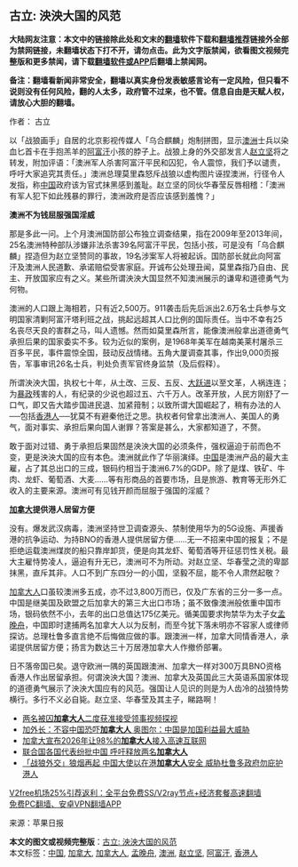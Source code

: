  <h2>古立: 泱泱大国的风范</h2> <p class="notice"><b>大陆网友注意：本文中的链接除此处和文末的<a href="https://github.com/bannedbook/fanqiang" >翻墙</a>软件下载和<a href="https://github.com/killgcd/justmysocks/blob/master/README.md">翻墙推荐</a>链接外全部为禁网链接，未翻墙状态下打不开，请勿点击。此为文字版禁闻，欲看图文视频完整版和更多禁闻，请下载<a href="https://github.com/bannedbook/fanqiang">翻墙软件或APP</a>后翻墙上禁闻网。</p><p>备注：翻墙看新闻非常安全，翻墙以真实身份发表敏感言论有一定风险，但只看不说则没有任何风险，翻的人太多，政府管不过来，也不管。信息自由是天赋人权，请放心大胆的翻墙。</b></p>  <div class="entry"> <p>作者： 古立</p> <p>以「战狼画手」自居的北京影视传媒人「乌合麒麟」炮制拼图，显示<a href="https://www.bannedbook.org/bnews/tag/%e6%be%b3%e6%b4%b2/" class="st_tag internal_tag" rel="tag" title="标签 澳洲 下的日志">澳洲</a>士兵以染血匕首卡在手抱羔羊的<a href="https://www.bannedbook.org/bnews/tag/%e9%98%bf%e5%af%8c%e6%b1%97/" class="st_tag internal_tag" rel="tag" title="标签 阿富汗 下的日志">阿富汗</a>小孩的脖子上。战狼上身的外交部发言人<a href="https://www.bannedbook.org/bnews/tag/%E8%B5%B5%E7%AB%8B%E5%9D%9A/" class="st_tag internal_tag" rel="tag" title="标签 赵立坚 下的日志">赵立坚</a>将之转发，附加评语：「澳洲军人杀害阿富汗平民和囚犯，令人震惊，我们予以谴责，呼吁大家追究其责任。」澳洲总理莫里森怒斥战狼以虚构图片诬捏澳洲，行径令人发指，称<span class='wp_keywordlink_affiliate'><a href="https://www.bannedbook.org/" title="中国" target="_blank">中国</a></span>政府该为官式抹黑感到羞耻。赵立坚的同伙华春莹反唇相稽：「澳洲有军人犯下如此残暴的罪行，澳洲政府是否应该感到羞愧？」</p> <p><strong>澳洲不为钱屈服强国淫威</strong></p>  <p>那是多此一问。上个月澳洲国防部公布独立调查结果，指在2009年至2013年间，25名澳洲特种部队涉嫌非法杀害39名阿富汗平民，包括小孩，可是没有「乌合麒麟」捏造但为赵立坚赞同的事故，19名涉案军人将被起诉。国防部长就此向阿富汗及澳洲人民道歉、承诺赔偿受害家庭。开诚布公处理丑闻，莫里森指乃自由、民主、开放国家应有之义。某些所谓泱泱大国显然不知澳洲展示的谦卑和道德勇气为何物。</p> <p>澳洲的人口跟上海相若，只有近2,500万。911袭击后先后派出2.6万名士兵参与文明国家清剿阿富汗塔利班之战，挑起远超其人口比例的国际责任。当中不幸有25名丧尽天良的害群之马，叫人遗憾。然而如莫里森所言，能像澳洲般拿出道德勇气承担后果的国家委实不多。较为近似的案例，是1968年美军在越南美莱村屠杀三百多平民，事件震惊全国，鼓动反战情绪。五角大厦调查其事，作出9,000页报告，军事审讯26名士兵，判处负责军官终身监禁（及后假释）。</p> <p>所谓泱泱大国，执权七十年，从土改、三反、五反、<span class='wp_keywordlink'><a href="https://www.bannedbook.org/forum2/topic242.html" title="大跃进亲历记" target="_blank">大跃进</a></span>以至文革，人祸连连；为<span class='wp_keywordlink'><a href="https://www.bannedbook.org/forum11/topic276.html" title="禁片：评中国共产党的暴政" target="_blank">暴政</a></span>残害的人，有纪录的少说也超过五、六千万人。改革开放，人民方刚舒了一口气，即又告大踏步国进民退、加紧箝制；以致所谓大国崛起了，稍有办法的人──包括<a href="https://www.bannedbook.org/bnews/tag/%E9%A6%99%E6%B8%AF%E4%BA%BA/" class="st_tag internal_tag" rel="tag" title="标签 香港人 下的日志">香港人</a>──犹莫不有避秦他迁之思。执权者何曾拿出澳洲人、美国人的勇气，面对事实、承担后果向国人谢罪？答案是甚么，大家都知道了，不赘。</p>  <p>敢于面对过错、勇于承担后果固然是泱泱大国的必须条件，强权逼迫于前而色不变，更是泱泱大国的应有本色。澳洲就此作了华丽演绎。<a href="https://www.bannedbook.org/bnews/tag/%E4%B8%AD%E5%9B%BD/" class="st_tag internal_tag" rel="tag" title="标签 中国 下的日志">中国</a>是澳洲产品的最大主雇，占了其总出口的三成，银码约相当于澳洲6.7%的GDP。除了是煤、铁矿、牛肉、龙虾、葡萄酒、大麦……等有形商品的首要市场，且是旅游、教育等无形外汇收入的主要来源。澳洲可有见钱开颜而屈服于强国的淫威？</p> <p><strong><a href="https://www.bannedbook.org/bnews/tag/%e5%8a%a0%e6%8b%bf%e5%a4%a7/" class="st_tag internal_tag" rel="tag" title="标签 加拿大 下的日志">加拿大</a>提供港人居留方便</strong></p> <p>没有。爆发武汉病毒，澳洲坚持世卫调查源头、禁制使用华为的5G设施、声援香港的抗争运动、为持BNO的香港人提供居留方便……无一不招来中国的报复；不是拒绝运载澳洲煤炭的船只靠岸卸货，便是向其龙虾、葡萄酒等开征惩罚性关税。最大主雇恃势凌人，逼迫有升无已，澳洲可不为所动。对赵立坚、华春莹之流的卑鄙抹黑，直斥其非。人口不到广东四分一的小国，坚毅不屈，能不令人肃然起敬？</p>  <p><a href="https://www.bannedbook.org/bnews/tag/%E5%8A%A0%E6%8B%BF%E5%A4%A7%E4%BA%BA/" class="st_tag internal_tag" rel="tag" title="标签 加拿大人 下的日志">加拿大人</a>口虽较澳洲多五成，亦不过3,800万而已，仅及广东省的三分一多一点。中国是继美国及欧盟之后加拿大的第三大出口市场；虽不致像澳洲般依重中国市场，银码依然不小，去年的出口总值达175亿美元。循美国要求拘禁华为太子女<a href="https://www.bannedbook.org/bnews/tag/%e5%ad%9f%e6%99%9a%e8%88%9f/" class="st_tag internal_tag" rel="tag" title="标签 孟晚舟 下的日志">孟晚舟</a>，中国即时逮捕两名加拿大人以为反制，而至今犹下落未明亦不容家人或律师探访。总理杜鲁多直言绝不后悔做应做的事。跟澳洲一样，加拿大同情香港人，承诺提供居留方便；扬言为数达三十万居港加拿大人作撤侨部署。</p> <p>日不落帝国已矣。退守欧洲一隅的英国跟澳洲、加拿大一样对300万具BNO资格香港人作出居留承担。何谓泱泱大国？澳洲、加拿大及英国此三大英语系国家体现的道德勇气展示了泱泱大国应有的风范。强国让人见识的则是为人齿冷的战狼恃势横行。多行不义必自毙。赵立坚、华春莹及其主子，睇路啊！</p> <ul class='op-related-articles' title='相关阅读'> <li><a href='https://www.bannedbook.org/bnews/worldnews/20201120/1434107.html' target='_blank'>两名被囚<b>加拿大人</b>二度获准接受领事视频探视</a></li> <li><a href='https://www.bannedbook.org/bnews/headline/20201118/1433136.html' target='_blank'>加外长：不容中国恐吓<b>加拿大人</b> 奥图尔：中国是加国利益最大威胁</a></li> <li><a href='https://www.bannedbook.org/bnews/baitai/20201110/1428839.html' target='_blank'>加拿大宣布2026年让98%的<b>加拿大人</b>接入高速互联网</a></li> <li><a href='https://www.bannedbook.org/bnews/headline/20201023/1418612.html' target='_blank'>联合国各国代表纷批中国 呼吁释放两名<b>加拿大人</b></a></li> <li><a href='https://www.bannedbook.org/bnews/headline/20201016/1415103.html' target='_blank'>「战狼外交」狼烟再起 中国大使以在港<b>加拿大人</b>安全 威胁杜鲁多政府勿庇护港人</a></li> </ul> <p class="texttj"> <a href="https://www.bannedbook.org/forum23/topic22702.html" target="_blank">V2free机场25%引荐返利：全平台免费SS/V2ray节点+经济套餐高速翻墙</a><br/> <a href="https://github.com/bannedbook/fanqiang/wiki/%E7%A6%81%E9%97%BB%E7%BD%91%E5%AE%89%E5%8D%93%E7%BF%BB%E5%A2%99%E6%96%B0%E9%97%BBAPP" target="_blank">免费PC翻墙、安卓VPN翻墙APP</a></p><p> 来源：苹果日报 </p> <a name='sharetosocial'></a>       <div><b>本文的图文或视频完整版</b>：<a href='https://www.bannedbook.org/bnews/comments/20201203/1441232.html'>古立: 泱泱大国的风范</a></div>  </div><!--END ENTRY--> <div class="postfooter"> <div>本文标签：<a href="https://www.bannedbook.org/bnews/tag/%E4%B8%AD%E5%9B%BD/" rel="tag">中国</a>, <a href="https://www.bannedbook.org/bnews/tag/%e5%8a%a0%e6%8b%bf%e5%a4%a7/" rel="tag">加拿大</a>, <a href="https://www.bannedbook.org/bnews/tag/%E5%8A%A0%E6%8B%BF%E5%A4%A7%E4%BA%BA/" rel="tag">加拿大人</a>, <a href="https://www.bannedbook.org/bnews/tag/%e5%ad%9f%e6%99%9a%e8%88%9f/" rel="tag">孟晚舟</a>, <a href="https://www.bannedbook.org/bnews/tag/%e6%be%b3%e6%b4%b2/" rel="tag">澳洲</a>, <a href="https://www.bannedbook.org/bnews/tag/%E8%B5%B5%E7%AB%8B%E5%9D%9A/" rel="tag">赵立坚</a>, <a href="https://www.bannedbook.org/bnews/tag/%e9%98%bf%e5%af%8c%e6%b1%97/" rel="tag">阿富汗</a>, <a href="https://www.bannedbook.org/bnews/tag/%E9%A6%99%E6%B8%AF%E4%BA%BA/" rel="tag">香港人</a></div>  </div><!--END POSTFOOTER--> 